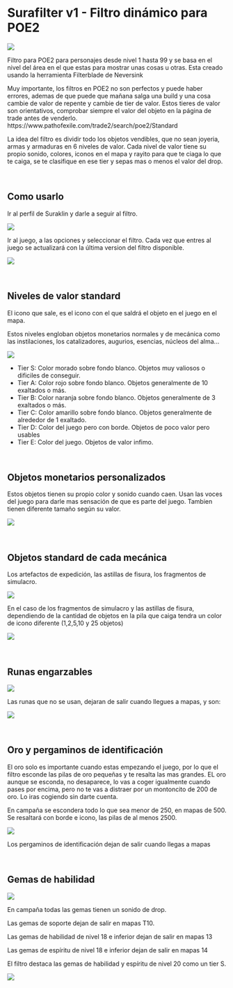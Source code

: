 <h1> Surafilter v1 - Filtro dinámico para POE2</h1>
<p><img src="https://github.com/user-attachments/assets/10f4ef66-a8cc-4f58-805b-d09941de784d"></p>
<p>Filtro para POE2 para personajes desde nivel 1 hasta 99 y se basa en el nivel del área en el que estas para mostrar unas cosas u otras. Esta creado usando la herramienta Filterblade de Neversink</p>
<p>Muy importante, los filtros en POE2 no son perfectos y puede haber errores, ademas de que puede que mañana salga una build y una cosa cambie de valor de repente y cambie de tier de valor. Estos tieres de valor son orientativos, comprobar siempre el valor del objeto en la página de trade antes de venderlo. https://www.pathofexile.com/trade2/search/poe2/Standard </p>
<p>La idea del filtro es dividir todo los objetos vendibles, que no sean joyeria, armas y armaduras en 6 niveles de valor. Cada nivel de valor tiene su propio sonido, colores, iconos en el mapa y rayito para que te ciaga lo que te caiga, se te clasifique en ese tier y sepas mas o menos el valor del drop.</p>
</br>
<h2>Como usarlo</h2>
<p>Ir al perfil de Suraklin y darle a seguir al filtro.</p>
<p><img src="https://github.com/user-attachments/assets/b368ca80-ac73-4470-9b45-7c4bbcdb1ea1"></p>
<p>Ir al juego, a las opciones y seleccionar el filtro. Cada vez que entres al juego se actualizará con la última version del filtro disponible.</p>
<p><img src="https://github.com/user-attachments/assets/a773fbfc-252a-4fb3-8073-27cd5cccf8ee"></p>
</br>
<h2>Niveles de valor standard</h2>
<p>El icono que sale, es el icono con el que saldrá el objeto en el juego en el mapa.</p>
<p>Estos niveles engloban objetos monetarios normales y de mecánica como las instilaciones, los catalizadores, augurios, esencias, núcleos del alma...</p>
<p><img src="https://github.com/user-attachments/assets/260409a5-98d5-4630-9834-725f1ea1579d"></p>
<ul>
  <li>Tier S: Color morado sobre fondo blanco. Objetos muy valiosos o dificiles de conseguir.</li>
  <li>Tier A: Color rojo sobre fondo blanco. Objetos generalmente de 10 exaltados o más.</li>
  <li>Tier B: Color naranja sobre fondo blanco. Objetos generalmente de 3 exaltados o más.</li>
  <li>Tier C: Color amarillo sobre fondo blanco. Objetos generalmente de alrededor de 1 exaltado.</li>
  <li>Tier D: Color del juego pero con borde. Objetos de poco valor pero usables</li>
  <li>Tier E: Color del juego. Objetos de valor infimo.</li>
</ul>
</br>
<h2>Objetos monetarios personalizados</h2>
<p>Estos objetos tienen su propio color y sonido cuando caen. Usan las voces del juego para darle mas sensación de que es parte del juego. Tambien tienen diferente tamaño según su valor.<p>
<p><img src="https://github.com/user-attachments/assets/b60219d5-2fa8-4afd-8bf0-ef78834e9fe5"></p>
</br>
<h2>Objetos standard de cada mecánica</h2>
<p>Los artefactos de expedición, las astillas de fisura, los fragmentos de simulacro.</p>
<p><img src="https://github.com/user-attachments/assets/f9d1c524-e9b2-4a3f-92cf-eb62f84196e4"></p>
<p>En el caso de los fragmentos de simulacro y las astillas de fisura, dependiendo de la cantidad de objetos en la pila que caiga tendra un color de icono diferente (1,2,5,10 y 25 objetos)</p>
<p><img src="https://github.com/user-attachments/assets/ec72527d-3660-4ed0-b49c-c9d5ac31a9f9"></p>
</br>
<h2>Runas engarzables</h2>
<p><img src="https://github.com/user-attachments/assets/7935ef6b-fdce-484b-83f3-3710d0ab8c45"></p>
<p>Las runas que no se usan, dejaran de salir cuando llegues a mapas, y son:</p>
<p><img src="https://github.com/user-attachments/assets/59baa166-9b59-4ae5-9bcf-225355191f59"></p>
</br>
<h2>Oro y pergaminos de identificación</h2>
<p>El oro solo es importante cuando estas empezando el juego, por lo que el filtro esconde las pilas de oro pequeñas y te resalta las mas grandes. EL oro aunque se esconda, no desaparece, lo vas a coger igualmente cuando pases por encima, pero no te vas a distraer por un montoncito de 200 de oro. Lo iras cogiendo sin darte cuenta.</p>
<p>En campaña se escondera todo lo que sea menor de 250, en mapas de 500. Se resaltará con borde e icono, las pilas de al menos 2500.</p>
<p><img src="https://github.com/user-attachments/assets/638438ea-a009-4152-8d46-dc5baeb4cba7"></p>
<p>Los pergaminos de identificación dejan de salir cuando llegas a mapas</p>
</br>
<h2>Gemas de habilidad</h2>
<p><img src="https://github.com/user-attachments/assets/04c2ae36-993b-40cb-87c6-903cee2c7d84"></p>
<p>En campaña todas las gemas tienen un sonido de drop.</p>
<p>Las gemas de soporte dejan de salir en mapas T10.</p>
<p>Las gemas de habilidad de nivel 18 e inferior dejan de salir en mapas 13</p>
<p>Las gemas de espíritu de nivel 18 e inferior dejan de salir en mapas 14</p>
<p>El filtro destaca las gemas de habilidad y espíritu de nivel 20 como un tier S.</p>
<p><img src="https://github.com/user-attachments/assets/f7a12b47-1d7b-45d4-9aa3-279bc0f33753"></p>


<p><img src=""></p>
















